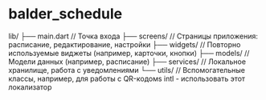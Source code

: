 # balder_schedule
lib/ 
├── main.dart // Точка входа 
├── screens/ // Страницы приложения: расписание, редактирование, настройки 
├── widgets/ // Повторно используемые виджеты (например, карточки, кнопки) 
├── models/ // Модели данных (например, расписание) 
├── services/ // Локальное хранилище, работа с уведомлениями 
└── utils/ // Вспомогательные классы, например, для работы с QR-кодомs 
intl - использовать этот локализатор